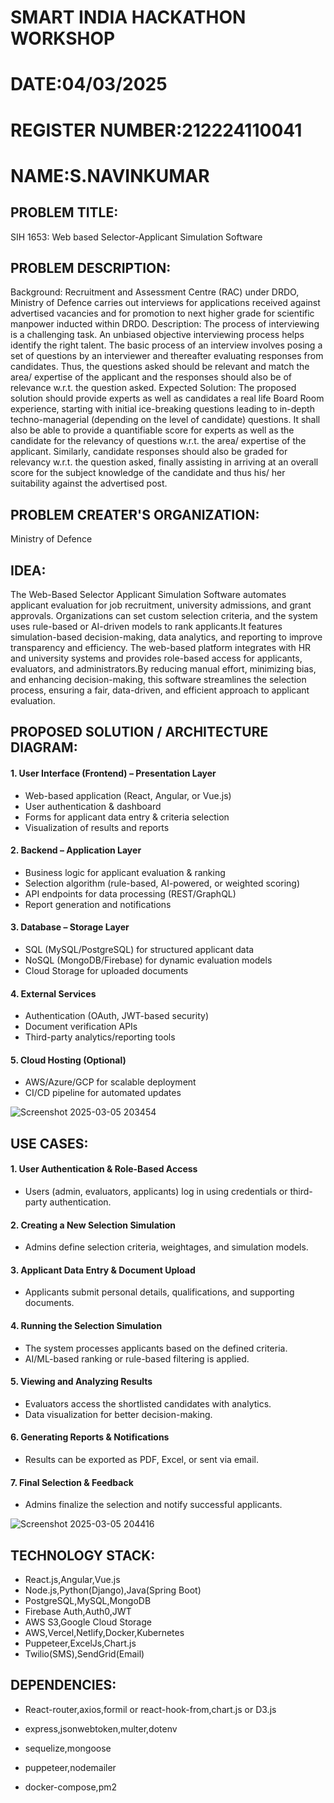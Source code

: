 # SMART INDIA HACKATHON WORKSHOP
# DATE:04/03/2025
# REGISTER NUMBER:212224110041
# NAME:S.NAVINKUMAR

## PROBLEM TITLE:

SIH 1653: Web based Selector-Applicant Simulation Software

## PROBLEM DESCRIPTION:

Background: Recruitment and Assessment Centre (RAC) under DRDO, Ministry of Defence carries out interviews for applications received against advertised vacancies and for promotion to next higher grade for scientific manpower inducted within DRDO. Description: The process of interviewing is a challenging task. An unbiased objective interviewing process helps identify the right talent. The basic process of an interview involves posing a set of questions by an interviewer and thereafter evaluating responses from candidates. Thus, the questions asked should be relevant and match the area/ expertise of the applicant and the responses should also be of relevance w.r.t. the question asked. Expected Solution: The proposed solution should provide experts as well as candidates a real life Board Room experience, starting with initial ice-breaking questions leading to in-depth techno-managerial (depending on the level of candidate) questions. It shall also be able to provide a quantifiable score for experts as well as the candidate for the relevancy of questions w.r.t. the area/ expertise of the applicant. Similarly, candidate responses should also be graded for relevancy w.r.t. the question asked, finally assisting in arriving at an overall score for the subject knowledge of the candidate and thus his/ her suitability against the advertised post.

## PROBLEM CREATER'S ORGANIZATION:

Ministry of Defence

## IDEA:

The Web-Based Selector Applicant Simulation Software automates applicant evaluation for job recruitment, university admissions, and grant approvals. Organizations can set custom selection criteria, and the system uses rule-based or AI-driven models to rank applicants.It features simulation-based decision-making, data analytics, and reporting to improve transparency and efficiency. The web-based platform integrates with HR and university systems and provides role-based access for applicants, evaluators, and administrators.By reducing manual effort, minimizing bias, and enhancing decision-making, this software streamlines the selection process, ensuring a fair, data-driven, and efficient approach to applicant evaluation.

## PROPOSED SOLUTION / ARCHITECTURE DIAGRAM:

#### 1. User Interface (Frontend) – Presentation Layer
  * Web-based application (React, Angular, or Vue.js)
  * User authentication & dashboard
  * Forms for applicant data entry & criteria selection
  * Visualization of results and reports

#### 2. Backend – Application Layer
  * Business logic for applicant evaluation & ranking
  * Selection algorithm (rule-based, AI-powered, or weighted scoring)
  * API endpoints for data processing (REST/GraphQL)
  * Report generation and notifications

#### 3. Database – Storage Layer
  * SQL (MySQL/PostgreSQL) for structured applicant data
  * NoSQL (MongoDB/Firebase) for dynamic evaluation models
  * Cloud Storage for uploaded documents

#### 4. External Services
  * Authentication (OAuth, JWT-based security)
  * Document verification APIs
  * Third-party analytics/reporting tools

#### 5. Cloud Hosting (Optional)
  * AWS/Azure/GCP for scalable deployment
  * CI/CD pipeline for automated updates

![Screenshot 2025-03-05 203454](https://github.com/user-attachments/assets/f99cfc2a-2b28-4a0e-8819-1fb05ce67568)


## USE CASES:

#### 1. User Authentication & Role-Based Access
   * Users (admin, evaluators, applicants) log in using credentials or third-party authentication.

#### 2. Creating a New Selection Simulation
   * Admins define selection criteria, weightages, and simulation models.

#### 3. Applicant Data Entry & Document Upload
   * Applicants submit personal details, qualifications, and supporting documents.

#### 4. Running the Selection Simulation
   * The system processes applicants based on the defined criteria.
   * AI/ML-based ranking or rule-based filtering is applied.

#### 5. Viewing and Analyzing Results
  * Evaluators access the shortlisted candidates with analytics.
  * Data visualization for better decision-making.

#### 6. Generating Reports & Notifications
  * Results can be exported as PDF, Excel, or sent via email.

#### 7. Final Selection & Feedback
  * Admins finalize the selection and notify successful applicants.

![Screenshot 2025-03-05 204416](https://github.com/user-attachments/assets/ff22fe99-675e-4e14-9510-eda61845fe3a)

## TECHNOLOGY STACK:
* React.js,Angular,Vue.js
* Node.js,Python(Django),Java(Spring Boot)
* PostgreSQL,MySQL,MongoDB
* Firebase Auth,Auth0,JWT
* AWS S3,Google Cloud Storage
* AWS,Vercel,Netlify,Docker,Kubernetes
* Puppeteer,ExcelJs,Chart.js
* Twilio(SMS),SendGrid(Email)
  

## DEPENDENCIES:
* React-router,axios,formil or react-hook-from,chart.js or D3.js

* express,jsonwebtoken,multer,dotenv

* sequelize,mongoose

* puppeteer,nodemailer

* docker-compose,pm2


